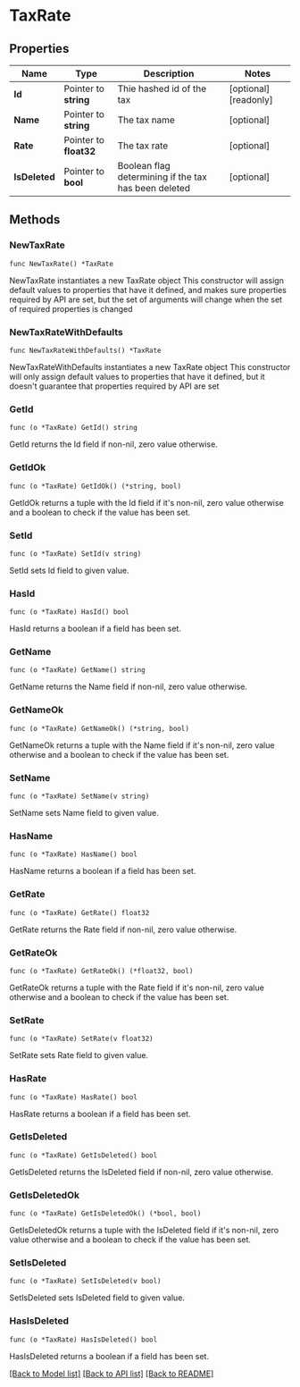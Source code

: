 # TaxRate

## Properties

Name | Type | Description | Notes
------------ | ------------- | ------------- | -------------
**Id** | Pointer to **string** | Thie hashed id of the tax | [optional] [readonly] 
**Name** | Pointer to **string** | The tax name | [optional] 
**Rate** | Pointer to **float32** | The tax rate | [optional] 
**IsDeleted** | Pointer to **bool** | Boolean flag determining if the tax has been deleted | [optional] 

## Methods

### NewTaxRate

`func NewTaxRate() *TaxRate`

NewTaxRate instantiates a new TaxRate object
This constructor will assign default values to properties that have it defined,
and makes sure properties required by API are set, but the set of arguments
will change when the set of required properties is changed

### NewTaxRateWithDefaults

`func NewTaxRateWithDefaults() *TaxRate`

NewTaxRateWithDefaults instantiates a new TaxRate object
This constructor will only assign default values to properties that have it defined,
but it doesn't guarantee that properties required by API are set

### GetId

`func (o *TaxRate) GetId() string`

GetId returns the Id field if non-nil, zero value otherwise.

### GetIdOk

`func (o *TaxRate) GetIdOk() (*string, bool)`

GetIdOk returns a tuple with the Id field if it's non-nil, zero value otherwise
and a boolean to check if the value has been set.

### SetId

`func (o *TaxRate) SetId(v string)`

SetId sets Id field to given value.

### HasId

`func (o *TaxRate) HasId() bool`

HasId returns a boolean if a field has been set.

### GetName

`func (o *TaxRate) GetName() string`

GetName returns the Name field if non-nil, zero value otherwise.

### GetNameOk

`func (o *TaxRate) GetNameOk() (*string, bool)`

GetNameOk returns a tuple with the Name field if it's non-nil, zero value otherwise
and a boolean to check if the value has been set.

### SetName

`func (o *TaxRate) SetName(v string)`

SetName sets Name field to given value.

### HasName

`func (o *TaxRate) HasName() bool`

HasName returns a boolean if a field has been set.

### GetRate

`func (o *TaxRate) GetRate() float32`

GetRate returns the Rate field if non-nil, zero value otherwise.

### GetRateOk

`func (o *TaxRate) GetRateOk() (*float32, bool)`

GetRateOk returns a tuple with the Rate field if it's non-nil, zero value otherwise
and a boolean to check if the value has been set.

### SetRate

`func (o *TaxRate) SetRate(v float32)`

SetRate sets Rate field to given value.

### HasRate

`func (o *TaxRate) HasRate() bool`

HasRate returns a boolean if a field has been set.

### GetIsDeleted

`func (o *TaxRate) GetIsDeleted() bool`

GetIsDeleted returns the IsDeleted field if non-nil, zero value otherwise.

### GetIsDeletedOk

`func (o *TaxRate) GetIsDeletedOk() (*bool, bool)`

GetIsDeletedOk returns a tuple with the IsDeleted field if it's non-nil, zero value otherwise
and a boolean to check if the value has been set.

### SetIsDeleted

`func (o *TaxRate) SetIsDeleted(v bool)`

SetIsDeleted sets IsDeleted field to given value.

### HasIsDeleted

`func (o *TaxRate) HasIsDeleted() bool`

HasIsDeleted returns a boolean if a field has been set.


[[Back to Model list]](../README.md#documentation-for-models) [[Back to API list]](../README.md#documentation-for-api-endpoints) [[Back to README]](../README.md)


